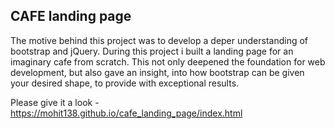 ## CAFE landing page

The motive behind this project was to develop a deper understanding of bootstrap and jQuery. During this project i built a landing page for an imaginary cafe from scratch. This not only deepened the foundation for web development, but also gave an insight, into how bootstrap can be given your desired shape, to provide with exceptional results. 

Please give it a look - https://mohit138.github.io/cafe_landing_page/index.html

